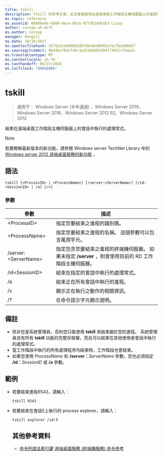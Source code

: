 ```yaml
---
title: tskill
description: Tskill 的參考文章，此文章會結束在遠端桌面工作階段主機伺服器上的會話中執行的處理常式。
ms.topic: reference
ms.assetid: 08986e6a-6900-4ece-85a1-8f73b14db1b3 Lizap
author: coreyp-at-msft
ms.author: coreyp
manager: dongill
ms.date: 10/16/2017
ms.openlocfilehash: 357523ce9806910bfddc8ed8992a7ac7be388d3f
ms.sourcegitcommit: 96d46c702e7a9c3a321bbbb5284f73911c7baa3c
ms.translationtype: MT
ms.contentlocale: zh-TW
ms.lasthandoff: 08/27/2020
ms.locfileid: "89026806"
---
```

# <a name="tskill"></a>tskill

> 適用于： Windows Server (半年通道) 、Windows Server 2019、Windows Server 2016、Windows Server 2012 R2、Windows Server 2012

結束在遠端桌面工作階段主機伺服器上的會話中執行的處理常式。


> [!NOTE]
> 若要瞭解最新版本的新功能，請參閱 Windows server TechNet Library 中的 [Windows server 2012 遠端桌面服務的新功能](/previous-versions/orphan-topics/ws.11/hh831527(v=ws.11)) 。

## <a name="syntax"></a>語法
```
tskill {<ProcessID> | <ProcessName>} [/server:<ServerName>] [/id:<SessionID> | /a] [/v]
```

### <a name="parameters"></a>參數

|參數|描述|
|-------|--------|
|\<ProcessID>|指定您要結束之進程的識別碼。|
|\<ProcessName>|指定您要結束之進程的名稱。 這個參數可以包含萬用字元。|
|/server:\<ServerName>|指定包含您要結束之進程的終端機伺服器。 如果未指定 **/server** ，則會使用目前的 RD 工作階段主機伺服器。|
|/id\<SessionID>|結束在指定的會話中執行的處理常式。|
|/a|結束正在所有會話中執行的進程。|
|/v|顯示正在執行之動作的相關資訊。|
|/?|在命令提示字元顯示說明。|

## <a name="remarks"></a>備註
- 除非您是系統管理員，否則您只能使用 **tskill** 來結束屬於您的進程。 系統管理員具有所有 **tskill** 功能的完整存取權，而且可以結束在其他使用者會話中執行的處理常式。
- 當工作階段中執行的所有處理程序均結束時，工作階段也會結束。
- 如果您使用 *ProcessName* 和 **/server：**<em>ServerName</em> 參數，您也必須指定 **/id：**<em>SessionID</em> 或 **/a** 參數。

## <a name="examples"></a>範例
- 若要結束進程6543，請輸入：
  ```
  tskill 6543
  ```
- 若要結束在會話5上執行的 process explorer，請輸入：
  ```
  tskill explorer /id:5
  ```
  ## <a name="additional-references"></a>其他參考資料
  - [命令列語法索引鍵](command-line-syntax-key.md) 
  [遠端桌面服務 (終端機服務) 命令參考](remote-desktop-services-terminal-services-command-reference.md)

